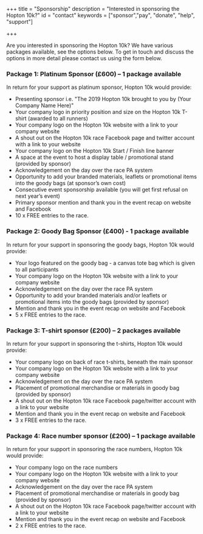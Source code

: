 +++
title = "Sponsorship"
description = "Interested in sponsoring the Hopton 10k?"
id = "contact"
keywords = ["sponsor","pay", "donate", "help", "support"]

+++

Are you interested in sponsoring the Hopton 10k? We have various packages available, see the options below. To get in touch and discuss the options in more detail please contact us using the form below.

### Package 1: Platinum Sponsor (£600) – 1 package available

In return for your support as platinum sponsor, Hopton 10k would provide:

* Presenting sponsor i.e. "The 2019 Hopton 10k brought to you by (Your Company Name Here)"
* Your company logo in priority position and size on the Hopton 10k T-shirt (awarded to all
runners)
* Your company logo on the Hopton 10k website with a link to your company website
* A shout out on the Hopton 10k race Facebook page and twitter account with a link to your website
* Your company logo on the Hopton 10k Start / Finish line banner
* A space at the event to host a display table / promotional stand (provided by sponsor)
* Acknowledgement on the day over the race PA system
* Opportunity to add your branded materials, leaflets or promotional items into the goody bags (at
sponsor’s own cost)
* Consecutive event sponsorship available (you will get first refusal on next year’s event)
* Primary sponsor mention and thank you in the event recap on website and Facebook
* 10 x FREE entries to the race.

### Package 2: Goody Bag Sponsor (£400) - 1 package available

In return for your support in sponsoring the goody bags, Hopton 10k would provide:

* Your logo featured on the goody bag - a canvas tote bag which is given to all participants
* Your company logo on the Hopton 10k website with a link to your company website
* Acknowledgement on the day over the race PA system
* Opportunity to add your branded materials and/or leaflets or promotional items into the goody
bags (provided by sponsor)
* Mention and thank you in the event recap on website and Facebook
* 5 x FREE entries to the race.

### Package 3: T-shirt sponsor (£200) – 2 packages available

In return for your support in sponsoring the t-shirts, Hopton 10k would provide:

* Your company logo on back of race t-shirts, beneath the main sponsor
* Your company logo on the Hopton 10k website with a link to your company website
* Acknowledgement on the day over the race PA system
* Placement of promotional merchandise or materials in goody bag (provided by sponsor)
* A shout out on the Hopton 10k race Facebook page/twitter account with a link to your website
* Mention and thank you in the event recap on website and Facebook
* 3 x FREE entries to the race.

### Package 4: Race number sponsor (£200) – 1 package available

In return for your support in sponsoring the race numbers, Hopton 10k would provide:

* Your company logo on the race numbers
* Your company logo on the Hopton 10k website with a link to your company website
* Acknowledgement on the day over the race PA system
* Placement of promotional merchandise or materials in goody bag (provided by sponsor)
* A shout out on the Hopton 10k race Facebook page/twitter account with a link to your website
* Mention and thank you in the event recap on website and Facebook
* 2 x FREE entries to the race.